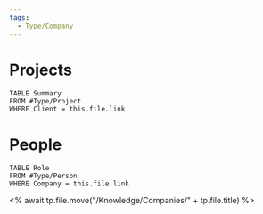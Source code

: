 ```yaml
---
tags:
  - Type/Company
---
```

# Projects
```dataview
TABLE Summary
FROM #Type/Project
WHERE Client = this.file.link

```

# People
```dataview
TABLE Role
FROM #Type/Person
WHERE Company = this.file.link
```


<% await tp.file.move("/Knowledge/Companies/" + tp.file.title) %>